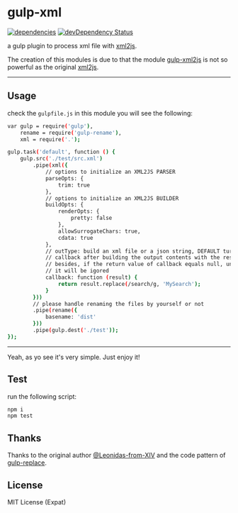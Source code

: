 # gulp-xml

[![dependencies](https://david-dm.org/JounQin/gulp-xml.svg)](https://david-dm.org/JounQin/gulp-xml)
[![devDependency Status](https://david-dm.org/JounQin/gulp-xml/dev-status.svg)](https://david-dm.org/JounQin/gulp-xml#info=devDependencies)

a gulp plugin to process xml file with [xml2js](https://github.com/Leonidas-from-XIV/node-xml2js).

The creation of this modules is due to that the module [gulp-xml2js](https://www.npmjs.com/package/gulp-xml2js) is not so powerful as the original [xml2js](https://github.com/Leonidas-from-XIV/node-xml2js).

---

## Usage

check the `gulpfile.js` in this module you will see the following:

``` bash
var gulp = require('gulp'),
    rename = require('gulp-rename'),
    xml = require('.');

gulp.task('default', function () {
    gulp.src('./test/src.xml')
        .pipe(xml({
            // options to initialize an XML2JS PARSER
            parseOpts: {
                trim: true
            },
            // options to initialize an XML2JS BUILDER
            buildOpts: {
                renderOpts: {
                    pretty: false
                },
                allowSurrogateChars: true,
                cdata: true
            },
            // outType: build an xml file or a json string, DEFAULT ture
            // callback after building the output contents with the result passed in
            // besides, if the return value of callback equals null, undefinded or an empty string and so on,
            // it will be igored
            callback: function (result) {
                return result.replace(/search/g, 'MySearch');
            }
        }))
        // please handle renaming the files by yourself or not
        .pipe(rename({
            basename: 'dist'
        }))
        .pipe(gulp.dest('./test'));
});
```

---

Yeah, as yo see it's very simple. Just enjoy it!


## Test

run the following script:

``` bash
npm i
npm test
```


## Thanks

Thanks to the original author [@Leonidas-from-XIV](https://github.com/Leonidas-from-XIV) and the code pattern of [gulp-replace](https://github.com/lazd/gulp-replace).


## License

MIT License (Expat)

